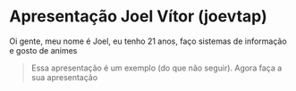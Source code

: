 # Apresentação Joel Vítor (joevtap)

Oi gente, meu nome é Joel, eu tenho 21 anos, faço sistemas de informação e gosto de animes

> Essa apresentação é um exemplo (do que não seguir). Agora faça a sua apresentação